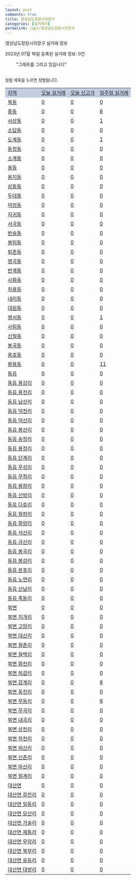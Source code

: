 ```yaml
---
layout: post
comments: true
title: 경상남도창원시의창구
categories: [실거래가]
permalink: /apt/경상남도창원시의창구
---
```


경상남도창원시의창구 실거래 정보

2023년 07월 16일 등록된 실거래 정보: 0건

<!--<script async src="https://pagead2.googlesyndication.com/pagead/js/adsbygoogle.js?client=ca-pub-3485438051770037"
 crossorigin="anonymous"></script>-->

<script type="text/javascript">
  google.charts.load('current', {'packages':['corechart']});
  google.charts.setOnLoadCallback(drawChart);

  function drawChart() {
    var data = google.visualization.arrayToDataTable([['거래일', '매매', '전월세', '전매'], ['21-01', 0, 2, 0], ['21-02', 0, 3, 0], ['21-03', 0, 1, 0], ['21-04', 0, 1, 0], ['21-05', 6, 0, 0], ['21-06', 4, 3, 0], ['21-07', 79, 131, 0], ['21-08', 214, 271, 0], ['21-09', 311, 154, 1], ['21-10', 332, 179, 0], ['21-11', 117, 178, 0], ['21-12', 129, 190, 0], ['22-01', 116, 195, 0], ['22-02', 115, 175, 0], ['22-03', 128, 211, 0], ['22-04', 134, 254, 0], ['22-05', 114, 224, 0], ['22-06', 91, 189, 0], ['22-07', 103, 154, 3], ['22-08', 84, 172, 2], ['22-09', 87, 152, 0], ['22-10', 91, 194, 2], ['22-11', 79, 197, 0], ['22-12', 59, 193, 0], ['23-01', 82, 184, 1], ['23-02', 132, 232, 3], ['23-03', 160, 174, 1], ['23-04', 121, 182, 3], ['23-05', 127, 167, 4], ['23-06', 126, 143, 2], ['23-07', 29, 39, 0]]);

    var options = {
      title: '최근 1년간 유형별 거래량 추이',
      legend: { position: 'bottom' }
    };

    setTimeout(function() {
        var chart = new google.visualization.LineChart(document.getElementById('columnchart_material'));
        chart.draw(data, (options));
        document.getElementById('loading').style.display = 'none';
        var dayLabel = (new Date()).getDay();
        if (dayLabel < 2) {
            sorttable.innerSortFunction.apply(document.getElementById('week'), []);
            sorttable.innerSortFunction.apply(document.getElementById('week'), []);        
        }
        else {
            sorttable.innerSortFunction.apply(document.getElementById('today'), []);
            sorttable.innerSortFunction.apply(document.getElementById('today'), []);
        }
    }, 200);

  }
</script>

<div id="loading" style="z-index:20; display: block; margin-left: 35px">"그래프를 그리고 있습니다"</div>
<div id="columnchart_material" style="width: 95%; margin-left: -35px; display: block"></div>
<!--<div style="width: 95%; margin-left: -35px; display: block">
      <script async src="https://pagead2.googlesyndication.com/pagead/js/adsbygoogle.js?client=ca-pub-3485438051770037"
          crossorigin="anonymous"></script>
      <ins class="adsbygoogle"
          style="display:block"
          data-ad-format="fluid"
          data-ad-layout-key="-fb+5w+4e-db+86"
          data-ad-client="ca-pub-3485438051770037"
          data-ad-slot="1827090281"></ins>
      <script>
          (adsbygoogle = window.adsbygoogle || []).push({});
      </script>
</div>-->
<br>

<font size='small' style='font-size: small;'>컬럼 제목을 누르면 정렬됩니다.</font>
<table class="sortable">
  <tr style='background-color: rgba(114, 132, 186,0.4);'>
    <td id="region"><a href="#">지역</a></td>
    <td id="today"><a href="#">오늘 실거래</a></td>
    <td id="today_new"><a href="#">오늘 신고가</a></td>
    <td id="week"><a href="#">일주일 실거래</a></td>
  </tr>

  
  <tr class="item">
    <td><a href="경상남도창원시의창구북동">북동</a></td>
    <td><a href="경상남도창원시의창구북동">0</a></td>
    <td><a href="경상남도창원시의창구북동">0</a></td>
    <td><a href="경상남도창원시의창구북동">0</a></td>
  </tr>
    

  <tr class="item">
    <td><a href="경상남도창원시의창구중동">중동</a></td>
    <td><a href="경상남도창원시의창구중동">0</a></td>
    <td><a href="경상남도창원시의창구중동">0</a></td>
    <td><a href="경상남도창원시의창구중동">6</a></td>
  </tr>
    

  <tr class="item">
    <td><a href="경상남도창원시의창구서상동">서상동</a></td>
    <td><a href="경상남도창원시의창구서상동">0</a></td>
    <td><a href="경상남도창원시의창구서상동">0</a></td>
    <td><a href="경상남도창원시의창구서상동">1</a></td>
  </tr>
    

  <tr class="item">
    <td><a href="경상남도창원시의창구소답동">소답동</a></td>
    <td><a href="경상남도창원시의창구소답동">0</a></td>
    <td><a href="경상남도창원시의창구소답동">0</a></td>
    <td><a href="경상남도창원시의창구소답동">0</a></td>
  </tr>
    

  <tr class="item">
    <td><a href="경상남도창원시의창구도계동">도계동</a></td>
    <td><a href="경상남도창원시의창구도계동">0</a></td>
    <td><a href="경상남도창원시의창구도계동">0</a></td>
    <td><a href="경상남도창원시의창구도계동">1</a></td>
  </tr>
    

  <tr class="item">
    <td><a href="경상남도창원시의창구동정동">동정동</a></td>
    <td><a href="경상남도창원시의창구동정동">0</a></td>
    <td><a href="경상남도창원시의창구동정동">0</a></td>
    <td><a href="경상남도창원시의창구동정동">0</a></td>
  </tr>
    

  <tr class="item">
    <td><a href="경상남도창원시의창구소계동">소계동</a></td>
    <td><a href="경상남도창원시의창구소계동">0</a></td>
    <td><a href="경상남도창원시의창구소계동">0</a></td>
    <td><a href="경상남도창원시의창구소계동">0</a></td>
  </tr>
    

  <tr class="item">
    <td><a href="경상남도창원시의창구용동">용동</a></td>
    <td><a href="경상남도창원시의창구용동">0</a></td>
    <td><a href="경상남도창원시의창구용동">0</a></td>
    <td><a href="경상남도창원시의창구용동">0</a></td>
  </tr>
    

  <tr class="item">
    <td><a href="경상남도창원시의창구용지동">용지동</a></td>
    <td><a href="경상남도창원시의창구용지동">0</a></td>
    <td><a href="경상남도창원시의창구용지동">0</a></td>
    <td><a href="경상남도창원시의창구용지동">0</a></td>
  </tr>
    

  <tr class="item">
    <td><a href="경상남도창원시의창구삼동동">삼동동</a></td>
    <td><a href="경상남도창원시의창구삼동동">0</a></td>
    <td><a href="경상남도창원시의창구삼동동">0</a></td>
    <td><a href="경상남도창원시의창구삼동동">0</a></td>
  </tr>
    

  <tr class="item">
    <td><a href="경상남도창원시의창구두대동">두대동</a></td>
    <td><a href="경상남도창원시의창구두대동">0</a></td>
    <td><a href="경상남도창원시의창구두대동">0</a></td>
    <td><a href="경상남도창원시의창구두대동">0</a></td>
  </tr>
    

  <tr class="item">
    <td><a href="경상남도창원시의창구덕정동">덕정동</a></td>
    <td><a href="경상남도창원시의창구덕정동">0</a></td>
    <td><a href="경상남도창원시의창구덕정동">0</a></td>
    <td><a href="경상남도창원시의창구덕정동">0</a></td>
  </tr>
    

  <tr class="item">
    <td><a href="경상남도창원시의창구지귀동">지귀동</a></td>
    <td><a href="경상남도창원시의창구지귀동">0</a></td>
    <td><a href="경상남도창원시의창구지귀동">0</a></td>
    <td><a href="경상남도창원시의창구지귀동">0</a></td>
  </tr>
    

  <tr class="item">
    <td><a href="경상남도창원시의창구서곡동">서곡동</a></td>
    <td><a href="경상남도창원시의창구서곡동">0</a></td>
    <td><a href="경상남도창원시의창구서곡동">0</a></td>
    <td><a href="경상남도창원시의창구서곡동">0</a></td>
  </tr>
    

  <tr class="item">
    <td><a href="경상남도창원시의창구반송동">반송동</a></td>
    <td><a href="경상남도창원시의창구반송동">0</a></td>
    <td><a href="경상남도창원시의창구반송동">0</a></td>
    <td><a href="경상남도창원시의창구반송동">0</a></td>
  </tr>
    

  <tr class="item">
    <td><a href="경상남도창원시의창구봉림동">봉림동</a></td>
    <td><a href="경상남도창원시의창구봉림동">0</a></td>
    <td><a href="경상남도창원시의창구봉림동">0</a></td>
    <td><a href="경상남도창원시의창구봉림동">0</a></td>
  </tr>
    

  <tr class="item">
    <td><a href="경상남도창원시의창구퇴촌동">퇴촌동</a></td>
    <td><a href="경상남도창원시의창구퇴촌동">0</a></td>
    <td><a href="경상남도창원시의창구퇴촌동">0</a></td>
    <td><a href="경상남도창원시의창구퇴촌동">0</a></td>
  </tr>
    

  <tr class="item">
    <td><a href="경상남도창원시의창구명곡동">명곡동</a></td>
    <td><a href="경상남도창원시의창구명곡동">0</a></td>
    <td><a href="경상남도창원시의창구명곡동">0</a></td>
    <td><a href="경상남도창원시의창구명곡동">0</a></td>
  </tr>
    

  <tr class="item">
    <td><a href="경상남도창원시의창구반계동">반계동</a></td>
    <td><a href="경상남도창원시의창구반계동">0</a></td>
    <td><a href="경상남도창원시의창구반계동">0</a></td>
    <td><a href="경상남도창원시의창구반계동">0</a></td>
  </tr>
    

  <tr class="item">
    <td><a href="경상남도창원시의창구사화동">사화동</a></td>
    <td><a href="경상남도창원시의창구사화동">0</a></td>
    <td><a href="경상남도창원시의창구사화동">0</a></td>
    <td><a href="경상남도창원시의창구사화동">0</a></td>
  </tr>
    

  <tr class="item">
    <td><a href="경상남도창원시의창구차용동">차용동</a></td>
    <td><a href="경상남도창원시의창구차용동">0</a></td>
    <td><a href="경상남도창원시의창구차용동">0</a></td>
    <td><a href="경상남도창원시의창구차용동">0</a></td>
  </tr>
    

  <tr class="item">
    <td><a href="경상남도창원시의창구내리동">내리동</a></td>
    <td><a href="경상남도창원시의창구내리동">0</a></td>
    <td><a href="경상남도창원시의창구내리동">0</a></td>
    <td><a href="경상남도창원시의창구내리동">0</a></td>
  </tr>
    

  <tr class="item">
    <td><a href="경상남도창원시의창구대원동">대원동</a></td>
    <td><a href="경상남도창원시의창구대원동">0</a></td>
    <td><a href="경상남도창원시의창구대원동">0</a></td>
    <td><a href="경상남도창원시의창구대원동">0</a></td>
  </tr>
    

  <tr class="item">
    <td><a href="경상남도창원시의창구명서동">명서동</a></td>
    <td><a href="경상남도창원시의창구명서동">0</a></td>
    <td><a href="경상남도창원시의창구명서동">0</a></td>
    <td><a href="경상남도창원시의창구명서동">1</a></td>
  </tr>
    

  <tr class="item">
    <td><a href="경상남도창원시의창구사림동">사림동</a></td>
    <td><a href="경상남도창원시의창구사림동">0</a></td>
    <td><a href="경상남도창원시의창구사림동">0</a></td>
    <td><a href="경상남도창원시의창구사림동">0</a></td>
  </tr>
    

  <tr class="item">
    <td><a href="경상남도창원시의창구신월동">신월동</a></td>
    <td><a href="경상남도창원시의창구신월동">0</a></td>
    <td><a href="경상남도창원시의창구신월동">0</a></td>
    <td><a href="경상남도창원시의창구신월동">0</a></td>
  </tr>
    

  <tr class="item">
    <td><a href="경상남도창원시의창구봉곡동">봉곡동</a></td>
    <td><a href="경상남도창원시의창구봉곡동">0</a></td>
    <td><a href="경상남도창원시의창구봉곡동">0</a></td>
    <td><a href="경상남도창원시의창구봉곡동">0</a></td>
  </tr>
    

  <tr class="item">
    <td><a href="경상남도창원시의창구용호동">용호동</a></td>
    <td><a href="경상남도창원시의창구용호동">0</a></td>
    <td><a href="경상남도창원시의창구용호동">0</a></td>
    <td><a href="경상남도창원시의창구용호동">0</a></td>
  </tr>
    

  <tr class="item">
    <td><a href="경상남도창원시의창구팔용동">팔용동</a></td>
    <td><a href="경상남도창원시의창구팔용동">0</a></td>
    <td><a href="경상남도창원시의창구팔용동">0</a></td>
    <td><a href="경상남도창원시의창구팔용동">11</a></td>
  </tr>
    

  <tr class="item">
    <td><a href="경상남도창원시의창구동읍">동읍</a></td>
    <td><a href="경상남도창원시의창구동읍">0</a></td>
    <td><a href="경상남도창원시의창구동읍">0</a></td>
    <td><a href="경상남도창원시의창구동읍">0</a></td>
  </tr>
    

  <tr class="item">
    <td><a href="경상남도창원시의창구동읍용강리">동읍 용강리</a></td>
    <td><a href="경상남도창원시의창구동읍용강리">0</a></td>
    <td><a href="경상남도창원시의창구동읍용강리">0</a></td>
    <td><a href="경상남도창원시의창구동읍용강리">0</a></td>
  </tr>
    

  <tr class="item">
    <td><a href="경상남도창원시의창구동읍용전리">동읍 용전리</a></td>
    <td><a href="경상남도창원시의창구동읍용전리">0</a></td>
    <td><a href="경상남도창원시의창구동읍용전리">0</a></td>
    <td><a href="경상남도창원시의창구동읍용전리">0</a></td>
  </tr>
    

  <tr class="item">
    <td><a href="경상남도창원시의창구동읍남산리">동읍 남산리</a></td>
    <td><a href="경상남도창원시의창구동읍남산리">0</a></td>
    <td><a href="경상남도창원시의창구동읍남산리">0</a></td>
    <td><a href="경상남도창원시의창구동읍남산리">0</a></td>
  </tr>
    

  <tr class="item">
    <td><a href="경상남도창원시의창구동읍덕천리">동읍 덕천리</a></td>
    <td><a href="경상남도창원시의창구동읍덕천리">0</a></td>
    <td><a href="경상남도창원시의창구동읍덕천리">0</a></td>
    <td><a href="경상남도창원시의창구동읍덕천리">0</a></td>
  </tr>
    

  <tr class="item">
    <td><a href="경상남도창원시의창구동읍덕산리">동읍 덕산리</a></td>
    <td><a href="경상남도창원시의창구동읍덕산리">0</a></td>
    <td><a href="경상남도창원시의창구동읍덕산리">0</a></td>
    <td><a href="경상남도창원시의창구동읍덕산리">0</a></td>
  </tr>
    

  <tr class="item">
    <td><a href="경상남도창원시의창구동읍봉산리">동읍 봉산리</a></td>
    <td><a href="경상남도창원시의창구동읍봉산리">0</a></td>
    <td><a href="경상남도창원시의창구동읍봉산리">0</a></td>
    <td><a href="경상남도창원시의창구동읍봉산리">0</a></td>
  </tr>
    

  <tr class="item">
    <td><a href="경상남도창원시의창구동읍송정리">동읍 송정리</a></td>
    <td><a href="경상남도창원시의창구동읍송정리">0</a></td>
    <td><a href="경상남도창원시의창구동읍송정리">0</a></td>
    <td><a href="경상남도창원시의창구동읍송정리">0</a></td>
  </tr>
    

  <tr class="item">
    <td><a href="경상남도창원시의창구동읍용정리">동읍 용정리</a></td>
    <td><a href="경상남도창원시의창구동읍용정리">0</a></td>
    <td><a href="경상남도창원시의창구동읍용정리">0</a></td>
    <td><a href="경상남도창원시의창구동읍용정리">0</a></td>
  </tr>
    

  <tr class="item">
    <td><a href="경상남도창원시의창구동읍단계리">동읍 단계리</a></td>
    <td><a href="경상남도창원시의창구동읍단계리">0</a></td>
    <td><a href="경상남도창원시의창구동읍단계리">0</a></td>
    <td><a href="경상남도창원시의창구동읍단계리">0</a></td>
  </tr>
    

  <tr class="item">
    <td><a href="경상남도창원시의창구동읍무성리">동읍 무성리</a></td>
    <td><a href="경상남도창원시의창구동읍무성리">0</a></td>
    <td><a href="경상남도창원시의창구동읍무성리">0</a></td>
    <td><a href="경상남도창원시의창구동읍무성리">0</a></td>
  </tr>
    

  <tr class="item">
    <td><a href="경상남도창원시의창구동읍무점리">동읍 무점리</a></td>
    <td><a href="경상남도창원시의창구동읍무점리">0</a></td>
    <td><a href="경상남도창원시의창구동읍무점리">0</a></td>
    <td><a href="경상남도창원시의창구동읍무점리">0</a></td>
  </tr>
    

  <tr class="item">
    <td><a href="경상남도창원시의창구동읍용잠리">동읍 용잠리</a></td>
    <td><a href="경상남도창원시의창구동읍용잠리">0</a></td>
    <td><a href="경상남도창원시의창구동읍용잠리">0</a></td>
    <td><a href="경상남도창원시의창구동읍용잠리">0</a></td>
  </tr>
    

  <tr class="item">
    <td><a href="경상남도창원시의창구동읍신방리">동읍 신방리</a></td>
    <td><a href="경상남도창원시의창구동읍신방리">0</a></td>
    <td><a href="경상남도창원시의창구동읍신방리">0</a></td>
    <td><a href="경상남도창원시의창구동읍신방리">0</a></td>
  </tr>
    

  <tr class="item">
    <td><a href="경상남도창원시의창구동읍다호리">동읍 다호리</a></td>
    <td><a href="경상남도창원시의창구동읍다호리">0</a></td>
    <td><a href="경상남도창원시의창구동읍다호리">0</a></td>
    <td><a href="경상남도창원시의창구동읍다호리">0</a></td>
  </tr>
    

  <tr class="item">
    <td><a href="경상남도창원시의창구동읍월잠리">동읍 월잠리</a></td>
    <td><a href="경상남도창원시의창구동읍월잠리">0</a></td>
    <td><a href="경상남도창원시의창구동읍월잠리">0</a></td>
    <td><a href="경상남도창원시의창구동읍월잠리">0</a></td>
  </tr>
    

  <tr class="item">
    <td><a href="경상남도창원시의창구동읍화양리">동읍 화양리</a></td>
    <td><a href="경상남도창원시의창구동읍화양리">0</a></td>
    <td><a href="경상남도창원시의창구동읍화양리">0</a></td>
    <td><a href="경상남도창원시의창구동읍화양리">0</a></td>
  </tr>
    

  <tr class="item">
    <td><a href="경상남도창원시의창구동읍석산리">동읍 석산리</a></td>
    <td><a href="경상남도창원시의창구동읍석산리">0</a></td>
    <td><a href="경상남도창원시의창구동읍석산리">0</a></td>
    <td><a href="경상남도창원시의창구동읍석산리">0</a></td>
  </tr>
    

  <tr class="item">
    <td><a href="경상남도창원시의창구동읍금산리">동읍 금산리</a></td>
    <td><a href="경상남도창원시의창구동읍금산리">0</a></td>
    <td><a href="경상남도창원시의창구동읍금산리">0</a></td>
    <td><a href="경상남도창원시의창구동읍금산리">0</a></td>
  </tr>
    

  <tr class="item">
    <td><a href="경상남도창원시의창구동읍봉곡리">동읍 봉곡리</a></td>
    <td><a href="경상남도창원시의창구동읍봉곡리">0</a></td>
    <td><a href="경상남도창원시의창구동읍봉곡리">0</a></td>
    <td><a href="경상남도창원시의창구동읍봉곡리">0</a></td>
  </tr>
    

  <tr class="item">
    <td><a href="경상남도창원시의창구동읍봉강리">동읍 봉강리</a></td>
    <td><a href="경상남도창원시의창구동읍봉강리">0</a></td>
    <td><a href="경상남도창원시의창구동읍봉강리">0</a></td>
    <td><a href="경상남도창원시의창구동읍봉강리">0</a></td>
  </tr>
    

  <tr class="item">
    <td><a href="경상남도창원시의창구동읍본포리">동읍 본포리</a></td>
    <td><a href="경상남도창원시의창구동읍본포리">0</a></td>
    <td><a href="경상남도창원시의창구동읍본포리">0</a></td>
    <td><a href="경상남도창원시의창구동읍본포리">0</a></td>
  </tr>
    

  <tr class="item">
    <td><a href="경상남도창원시의창구동읍노연리">동읍 노연리</a></td>
    <td><a href="경상남도창원시의창구동읍노연리">0</a></td>
    <td><a href="경상남도창원시의창구동읍노연리">0</a></td>
    <td><a href="경상남도창원시의창구동읍노연리">0</a></td>
  </tr>
    

  <tr class="item">
    <td><a href="경상남도창원시의창구동읍산남리">동읍 산남리</a></td>
    <td><a href="경상남도창원시의창구동읍산남리">0</a></td>
    <td><a href="경상남도창원시의창구동읍산남리">0</a></td>
    <td><a href="경상남도창원시의창구동읍산남리">0</a></td>
  </tr>
    

  <tr class="item">
    <td><a href="경상남도창원시의창구동읍죽동리">동읍 죽동리</a></td>
    <td><a href="경상남도창원시의창구동읍죽동리">0</a></td>
    <td><a href="경상남도창원시의창구동읍죽동리">0</a></td>
    <td><a href="경상남도창원시의창구동읍죽동리">0</a></td>
  </tr>
    

  <tr class="item">
    <td><a href="경상남도창원시의창구북면">북면</a></td>
    <td><a href="경상남도창원시의창구북면">0</a></td>
    <td><a href="경상남도창원시의창구북면">0</a></td>
    <td><a href="경상남도창원시의창구북면">0</a></td>
  </tr>
    

  <tr class="item">
    <td><a href="경상남도창원시의창구북면지개리">북면 지개리</a></td>
    <td><a href="경상남도창원시의창구북면지개리">0</a></td>
    <td><a href="경상남도창원시의창구북면지개리">0</a></td>
    <td><a href="경상남도창원시의창구북면지개리">0</a></td>
  </tr>
    

  <tr class="item">
    <td><a href="경상남도창원시의창구북면고암리">북면 고암리</a></td>
    <td><a href="경상남도창원시의창구북면고암리">0</a></td>
    <td><a href="경상남도창원시의창구북면고암리">0</a></td>
    <td><a href="경상남도창원시의창구북면고암리">0</a></td>
  </tr>
    

  <tr class="item">
    <td><a href="경상남도창원시의창구북면대산리">북면 대산리</a></td>
    <td><a href="경상남도창원시의창구북면대산리">0</a></td>
    <td><a href="경상남도창원시의창구북면대산리">0</a></td>
    <td><a href="경상남도창원시의창구북면대산리">0</a></td>
  </tr>
    

  <tr class="item">
    <td><a href="경상남도창원시의창구북면월촌리">북면 월촌리</a></td>
    <td><a href="경상남도창원시의창구북면월촌리">0</a></td>
    <td><a href="경상남도창원시의창구북면월촌리">0</a></td>
    <td><a href="경상남도창원시의창구북면월촌리">0</a></td>
  </tr>
    

  <tr class="item">
    <td><a href="경상남도창원시의창구북면월백리">북면 월백리</a></td>
    <td><a href="경상남도창원시의창구북면월백리">0</a></td>
    <td><a href="경상남도창원시의창구북면월백리">0</a></td>
    <td><a href="경상남도창원시의창구북면월백리">0</a></td>
  </tr>
    

  <tr class="item">
    <td><a href="경상남도창원시의창구북면화천리">북면 화천리</a></td>
    <td><a href="경상남도창원시의창구북면화천리">0</a></td>
    <td><a href="경상남도창원시의창구북면화천리">0</a></td>
    <td><a href="경상남도창원시의창구북면화천리">0</a></td>
  </tr>
    

  <tr class="item">
    <td><a href="경상남도창원시의창구북면외감리">북면 외감리</a></td>
    <td><a href="경상남도창원시의창구북면외감리">0</a></td>
    <td><a href="경상남도창원시의창구북면외감리">0</a></td>
    <td><a href="경상남도창원시의창구북면외감리">0</a></td>
  </tr>
    

  <tr class="item">
    <td><a href="경상남도창원시의창구북면감계리">북면 감계리</a></td>
    <td><a href="경상남도창원시의창구북면감계리">0</a></td>
    <td><a href="경상남도창원시의창구북면감계리">0</a></td>
    <td><a href="경상남도창원시의창구북면감계리">8</a></td>
  </tr>
    

  <tr class="item">
    <td><a href="경상남도창원시의창구북면동전리">북면 동전리</a></td>
    <td><a href="경상남도창원시의창구북면동전리">0</a></td>
    <td><a href="경상남도창원시의창구북면동전리">0</a></td>
    <td><a href="경상남도창원시의창구북면동전리">0</a></td>
  </tr>
    

  <tr class="item">
    <td><a href="경상남도창원시의창구북면무동리">북면 무동리</a></td>
    <td><a href="경상남도창원시의창구북면무동리">0</a></td>
    <td><a href="경상남도창원시의창구북면무동리">0</a></td>
    <td><a href="경상남도창원시의창구북면무동리">6</a></td>
  </tr>
    

  <tr class="item">
    <td><a href="경상남도창원시의창구북면무곡리">북면 무곡리</a></td>
    <td><a href="경상남도창원시의창구북면무곡리">0</a></td>
    <td><a href="경상남도창원시의창구북면무곡리">0</a></td>
    <td><a href="경상남도창원시의창구북면무곡리">0</a></td>
  </tr>
    

  <tr class="item">
    <td><a href="경상남도창원시의창구북면내곡리">북면 내곡리</a></td>
    <td><a href="경상남도창원시의창구북면내곡리">0</a></td>
    <td><a href="경상남도창원시의창구북면내곡리">0</a></td>
    <td><a href="경상남도창원시의창구북면내곡리">0</a></td>
  </tr>
    

  <tr class="item">
    <td><a href="경상남도창원시의창구북면상천리">북면 상천리</a></td>
    <td><a href="경상남도창원시의창구북면상천리">0</a></td>
    <td><a href="경상남도창원시의창구북면상천리">0</a></td>
    <td><a href="경상남도창원시의창구북면상천리">0</a></td>
  </tr>
    

  <tr class="item">
    <td><a href="경상남도창원시의창구북면하천리">북면 하천리</a></td>
    <td><a href="경상남도창원시의창구북면하천리">0</a></td>
    <td><a href="경상남도창원시의창구북면하천리">0</a></td>
    <td><a href="경상남도창원시의창구북면하천리">0</a></td>
  </tr>
    

  <tr class="item">
    <td><a href="경상남도창원시의창구북면외산리">북면 외산리</a></td>
    <td><a href="경상남도창원시의창구북면외산리">0</a></td>
    <td><a href="경상남도창원시의창구북면외산리">0</a></td>
    <td><a href="경상남도창원시의창구북면외산리">0</a></td>
  </tr>
    

  <tr class="item">
    <td><a href="경상남도창원시의창구북면신촌리">북면 신촌리</a></td>
    <td><a href="경상남도창원시의창구북면신촌리">0</a></td>
    <td><a href="경상남도창원시의창구북면신촌리">0</a></td>
    <td><a href="경상남도창원시의창구북면신촌리">0</a></td>
  </tr>
    

  <tr class="item">
    <td><a href="경상남도창원시의창구북면마산리">북면 마산리</a></td>
    <td><a href="경상남도창원시의창구북면마산리">0</a></td>
    <td><a href="경상남도창원시의창구북면마산리">0</a></td>
    <td><a href="경상남도창원시의창구북면마산리">0</a></td>
  </tr>
    

  <tr class="item">
    <td><a href="경상남도창원시의창구북면월계리">북면 월계리</a></td>
    <td><a href="경상남도창원시의창구북면월계리">0</a></td>
    <td><a href="경상남도창원시의창구북면월계리">0</a></td>
    <td><a href="경상남도창원시의창구북면월계리">0</a></td>
  </tr>
    

  <tr class="item">
    <td><a href="경상남도창원시의창구대산면">대산면</a></td>
    <td><a href="경상남도창원시의창구대산면">0</a></td>
    <td><a href="경상남도창원시의창구대산면">0</a></td>
    <td><a href="경상남도창원시의창구대산면">0</a></td>
  </tr>
    

  <tr class="item">
    <td><a href="경상남도창원시의창구대산면갈전리">대산면 갈전리</a></td>
    <td><a href="경상남도창원시의창구대산면갈전리">0</a></td>
    <td><a href="경상남도창원시의창구대산면갈전리">0</a></td>
    <td><a href="경상남도창원시의창구대산면갈전리">0</a></td>
  </tr>
    

  <tr class="item">
    <td><a href="경상남도창원시의창구대산면일동리">대산면 일동리</a></td>
    <td><a href="경상남도창원시의창구대산면일동리">0</a></td>
    <td><a href="경상남도창원시의창구대산면일동리">0</a></td>
    <td><a href="경상남도창원시의창구대산면일동리">0</a></td>
  </tr>
    

  <tr class="item">
    <td><a href="경상남도창원시의창구대산면모산리">대산면 모산리</a></td>
    <td><a href="경상남도창원시의창구대산면모산리">0</a></td>
    <td><a href="경상남도창원시의창구대산면모산리">0</a></td>
    <td><a href="경상남도창원시의창구대산면모산리">0</a></td>
  </tr>
    

  <tr class="item">
    <td><a href="경상남도창원시의창구대산면가술리">대산면 가술리</a></td>
    <td><a href="경상남도창원시의창구대산면가술리">0</a></td>
    <td><a href="경상남도창원시의창구대산면가술리">0</a></td>
    <td><a href="경상남도창원시의창구대산면가술리">0</a></td>
  </tr>
    

  <tr class="item">
    <td><a href="경상남도창원시의창구대산면제동리">대산면 제동리</a></td>
    <td><a href="경상남도창원시의창구대산면제동리">0</a></td>
    <td><a href="경상남도창원시의창구대산면제동리">0</a></td>
    <td><a href="경상남도창원시의창구대산면제동리">0</a></td>
  </tr>
    

  <tr class="item">
    <td><a href="경상남도창원시의창구대산면우암리">대산면 우암리</a></td>
    <td><a href="경상남도창원시의창구대산면우암리">0</a></td>
    <td><a href="경상남도창원시의창구대산면우암리">0</a></td>
    <td><a href="경상남도창원시의창구대산면우암리">0</a></td>
  </tr>
    

  <tr class="item">
    <td><a href="경상남도창원시의창구대산면북부리">대산면 북부리</a></td>
    <td><a href="경상남도창원시의창구대산면북부리">0</a></td>
    <td><a href="경상남도창원시의창구대산면북부리">0</a></td>
    <td><a href="경상남도창원시의창구대산면북부리">0</a></td>
  </tr>
    

  <tr class="item">
    <td><a href="경상남도창원시의창구대산면유등리">대산면 유등리</a></td>
    <td><a href="경상남도창원시의창구대산면유등리">0</a></td>
    <td><a href="경상남도창원시의창구대산면유등리">0</a></td>
    <td><a href="경상남도창원시의창구대산면유등리">0</a></td>
  </tr>
    

  <tr class="item">
    <td><a href="경상남도창원시의창구대산면대방리">대산면 대방리</a></td>
    <td><a href="경상남도창원시의창구대산면대방리">0</a></td>
    <td><a href="경상남도창원시의창구대산면대방리">0</a></td>
    <td><a href="경상남도창원시의창구대산면대방리">0</a></td>
  </tr>
    


</table>


    
